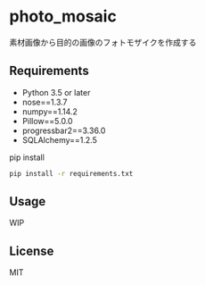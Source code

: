 # photo_mosaic
素材画像から目的の画像のフォトモザイクを作成する

## Requirements

- Python 3.5 or later
- nose==1.3.7
- numpy==1.14.2
- Pillow==5.0.0
- progressbar2==3.36.0
- SQLAlchemy==1.2.5

pip install

```Bash
pip install -r requirements.txt
```

## Usage

WIP



## License

MIT
